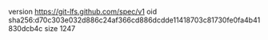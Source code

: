 version https://git-lfs.github.com/spec/v1
oid sha256:d70c303e032d886c24af366cd886dcdde11418703c81730fe0fa4b41830dcb4c
size 1247
